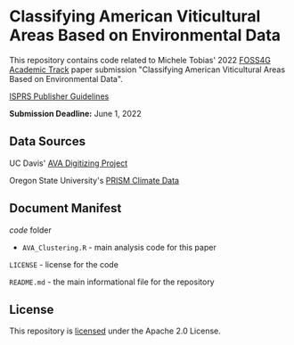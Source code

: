 # Classifying American Viticultural Areas Based on Environmental Data

This repository contains code related to Michele Tobias' 2022 [FOSS4G Academic Track](https://2022.foss4g.org/cfp-academic_track.php) paper submission "Classifying American Viticultural Areas Based on Environmental Data".

[ISPRS Publisher Guidelines](https://www.isprs.org/documents/orangebook/app5.aspx )

**Submission Deadline:** June 1, 2022

## Data Sources

UC Davis' [AVA Digitizing Project](https://github.com/UCDavisLibrary/ava)

Oregon State University's [PRISM Climate Data](https://prism.oregonstate.edu/)

## Document Manifest
*code* folder
  - `AVA_Clustering.R` - main analysis code for this paper

`LICENSE` - license for the code

`README.md` - the main informational file for the repository

## License
This repository is [licensed](LICENSE) under the Apache 2.0 License.


